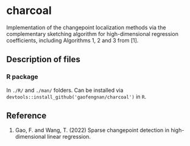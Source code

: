 # charcoal

Implementation of the changepoint localization methods via the complementary sketching algorithm for high-dimensional regression coefficients, including Algorithms 1, 2 and 3 from [1].

## Description of files

### R package

In `./R/` and `./man/` folders. Can be installed via `devtools::install_github('gaofengnan/charcoal')` in `R`.


<!-----------------------
## Python code

In the `./python/` folder
* `compsket.py`: file for the main algorithms
* `realdata.py`: file for implementing the real data example in Gao and Wang (2020)
* `example.ipynb`: IPython Notebook for the real data example

## MATLAB code (with a possible parallel computing implementation)

In the `./matlab/` folder
* `complementarySketching.m`: function for the main testing algorithm
* `differentialNetworkAnalysis.m`: specialized function for the nodewise regression testing on the gene interaction network example
* `main.m`: the script file processing the attached dataset
* `CD4_goodTREG_in_thymus.mat`: the preprocessed data for Matlab as in `./data/` 
## Data

* `CD4_TREG_in_thymus.csv`: preprocessed data for the real data example in Section 5 of Gao and Wang (2020). 
-->

## Reference

1. Gao, F. and Wang, T. (2022) Sparse changepoint detection in high-dimensional linear regression. 
